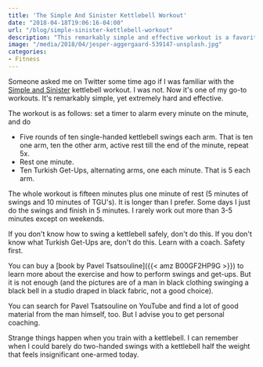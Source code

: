 ```yaml
---
title: 'The Simple And Sinister Kettlebell Workout'
date: "2018-04-18T19:06:16-04:00"
url: "/blog/simple-sinister-kettlebell-workout"
description: "This remarkably simple and effective workout is a favorite of mine."
image: "/media/2018/04/jesper-aggergaard-539147-unsplash.jpg"
categories:
- Fitness
---
```


Someone asked me on Twitter some time ago if I was familiar with the [Simple and
Sinister](https://www.strongfirst.com/kettlebell-simple-and-sinister/)
kettlebell workout.  I was not. Now it's one of my go-to workouts. It's
remarkably simple, yet extremely hard and effective.

<!--more-->

The workout is as follows: set a timer to alarm every minute on the minute, and do

- Five rounds of ten single-handed kettlebell swings each arm. That is ten one
  arm, ten the other arm, active rest till the end of the minute, repeat 5x.
- Rest one minute.
- Ten Turkish Get-Ups, alternating arms, one each minute. That is 5 each arm.

The whole workout is fifteen minutes plus one minute of rest (5 minutes of
swings and 10 minutes of TGU's). It is longer than I prefer. Some days I just do
the swings and finish in 5 minutes. I rarely work out more than 3-5 minutes
except on weekends.

If you don't know how to swing a kettlebell safely, don't do this. If you don't
know what Turkish Get-Ups are, don't do this. Learn with a coach. Safety first.

You can buy a [book by Pavel Tsatsouline]({{< amz B00GF2HP9G >}}) to learn more
about the exercise and how to perform swings and get-ups. But it is not enough
(and the pictures are of a man in black clothing swinging a black bell in a
studio draped in black fabric, not a good choice).

You can search for Pavel Tsatsouline on YouTube and find a lot of good material
from the man himself, too. But I advise you to get personal coaching.

Strange things happen when you train with a kettlebell. I can remember when I
could barely do two-handed swings with a kettlebell half the weight that feels
insignificant one-armed today.
